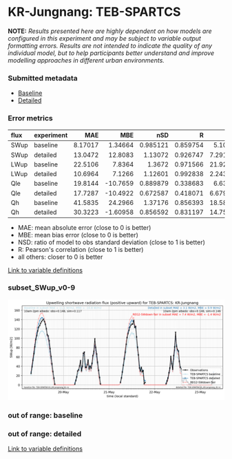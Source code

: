 # KR-Jungnang: TEB-SPARTCS

**NOTE:** *Results presented here are highly dependent on how models are configured in this experiment and may be subject to variable output formatting errors. Results are not intended to indicate the quality of any individual model, but to help participants better understand and improve modelling approaches in different urban environments.*

### Submitted metadata

- [Baseline](TEB-SPARTCS_KR-Jungnang_baseline_attrs.md)
- [Detailed](TEB-SPARTCS_KR-Jungnang_detailed_attrs.md)

### Error metrics

| flux   | experiment   |      MAE |       MBE |      nSD |        R |      5th |      95th |    RMSE |    cRMSE |     AMBE |     1-nSD |        1-R |   nSkewness |   nKurtosis |   Overlap |
|:-------|:-------------|---------:|----------:|---------:|---------:|---------:|----------:|--------:|---------:|---------:|----------:|-----------:|------------:|------------:|----------:|
| SWup   | baseline     |  8.17017 |   1.34664 | 0.985121 | 0.859754 |  5.1042  |   5.12183 | 17.3128 | 0.525871 |  1.34664 | 0.0148805 | 0.140246   |    2.36382  |   6.97447   | 0.122681  |
| SWup   | detailed     | 13.0472  |  12.8083  | 1.13072  | 0.926747 |  7.29194 |  18.5588  | 18.998  | 0.427486 | 12.8083  | 0.130717  | 0.0732528  |    0.569158 |   1.43411   | 0.144471  |
| LWup   | baseline     | 22.5106  |   7.8364  | 1.3672   | 0.971566 | 21.9272  |  69.839   | 32.215  | 0.461074 |  7.8364  | 0.367203  | 0.0284343  |    1.46308  |   0.899166  | 0.118752  |
| LWup   | detailed     | 10.6964  |   7.1266  | 1.12601  | 0.992838 |  2.24353 |  24.4888  | 14.0639 | 0.178905 |  7.1266  | 0.126005  | 0.00716226 |    0.302191 |   0.234751  | 0.0668683 |
| Qle    | baseline     | 19.8144  | -10.7659  | 0.889879 | 0.338683 |  6.6329  |  42.0345  | 32.8619 | 1.09046  | 10.7659  | 0.110122  | 0.661317   |    2.02544  |   2.77125   | 0.480854  |
| Qle    | detailed     | 17.7287  | -10.4922  | 0.672587 | 0.418071 |  6.67995 |  32.5563  | 28.8374 | 0.943396 | 10.4922  | 0.327414  | 0.581929   |    1.28881  |   1.22646   | 0.393412  |
| Qh     | baseline     | 41.5835  |  24.2966  | 1.37176  | 0.856393 | 18.5869  | 101.859   | 60.9621 | 0.729515 | 24.2966  | 0.371756  | 0.143607   |    0.169379 |   0.0262945 | 0.327276  |
| Qh     | detailed     | 30.3223  |  -1.60958 | 0.856592 | 0.831197 | 14.7537  |  10.4043  | 42.686  | 0.556558 |  1.60958 | 0.14341   | 0.168803   |    0.249523 |   0.725115  | 0.222936  |

 - MAE: mean absolute error (close to 0 is better)
 - MBE: mean bias error (close to 0 is better)
 - NSD: ratio of model to obs standard deviation (close to 1 is better)
 - R: Pearson's correlation (close to 1 is better)
 - all others: closer to 0 is better

[Link to variable definitions](../modelattrs/variable_definitions.md)

### <a name="subset_swup_v0-9"></a>subset_SWup_v0-9
[![TEB-SPARTCS_KR-Jungnang_subset_SWup_v0-9.png](TEB-SPARTCS_KR-Jungnang_subset_SWup_v0-9.png)](TEB-SPARTCS_KR-Jungnang_subset_SWup_v0-9.png)

### out of range: baseline


### out of range: detailed



[Link to variable definitions](../modelattrs/variable_definitions.md)

